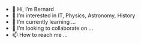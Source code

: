 - 👋 Hi, I’m Bernard
- 👀 I’m interested in IT, Physics, Astronomy, History
- 🌱 I’m currently learning ...
- 💞️ I’m looking to collaborate on ...
- 📫 How to reach me ...

<!---
bjorion/bjorion is a ✨ special ✨ repository because its `README.md` (this file) appears on your GitHub profile.
You can click the Preview link to take a look at your changes.
--->
